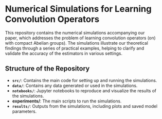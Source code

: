 # Numerical Simulations for Learning Convolution Operators 

This repository contains the numerical simulations accompanying our paper, which addresses the problem of learning convolution operators (on) with compact Abelian groups). The simulations illustrate our theoretical findings through a series of practical examples, helping to clarify and validate the accuracy of the estimators in various settings.


## Structure of the Repository

- **`src/`**: Contains the main code for setting up and running the simulations.
- **`data/`**: Contains any data generated or used in the simulations.
- **`notebooks/`**: Jupyter notebooks to reproduce and visualize the results of the simulations.
- **experiments/**: The main scripts to run the simulations.
- **`results/`**: Outputs from the simulations, including plots and saved model parameters.

